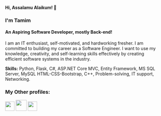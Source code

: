 #### Hi, Assalamu Alaikum! 👋 
### I'm Tamim
#### An Aspiring Software Developer, mostly Back-end!

I am an IT enthusiast, self-motivated, and hardworking fresher. I am committed to building my career as a Software Engineer. I want to use my knowledge, creativity, and self-learning skills effectively by creating efficient software systems in the industry.

<b>Skills:</b> Python, Flask, C#, ASP.NET Core MVC, Entity Framework, MS SQL Server, MySQL HTML-CSS-Bootstrap, C++, Problem-solving, IT support, Networking. 

### My Other profiles: </br>
[<img src='https://cdn-icons-png.flaticon.com/512/174/174857.png' height='30'>](https://www.linkedin.com/in/asmtamim/) 
[<img src='https://cdn.codechef.com/sites/all/themes/abessive/cc-logo.png' height='35'>](https://www.codechef.com/users/asmtamim) 
[<img src='https://codeforces.com/predownloaded/09/d5/09d515849719f4bf8642ee12bc840cab1f4c5d7d.png' height='30'>](https://codeforces.com/profile/asmtamim) 
